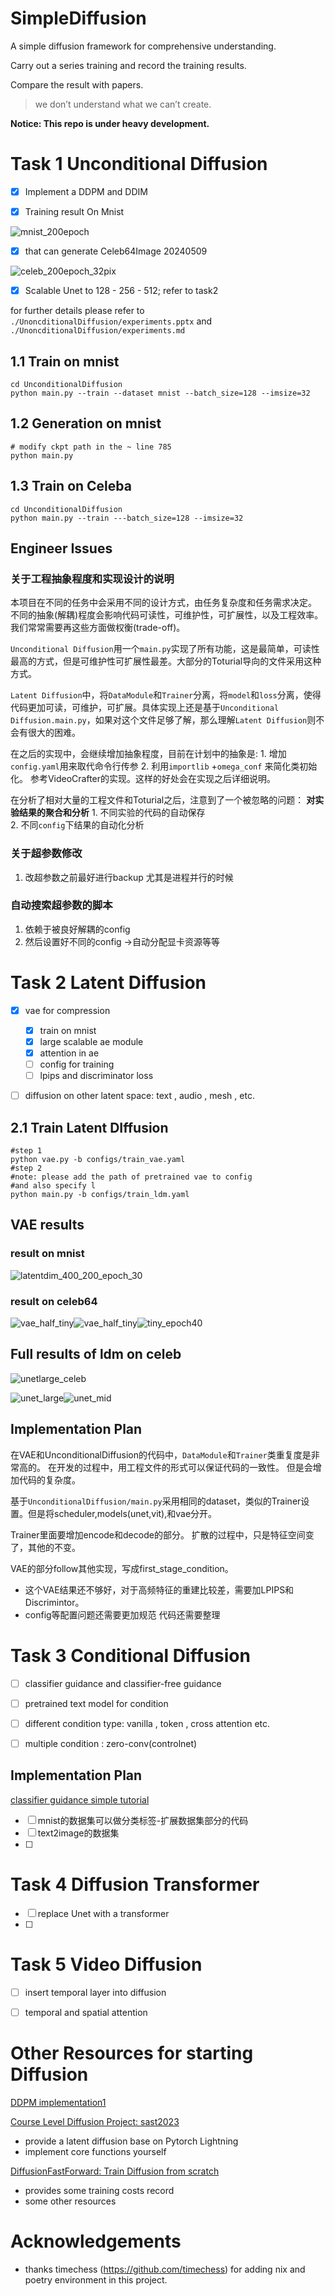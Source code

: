 # SimpleDiffusion
A simple diffusion framework for comprehensive understanding.

Carry out a series training and record the training results. 

Compare the result with papers.



> we don’t understand what we can’t create. 



**Notice: This repo is under heavy development.**



# Task 1 Unconditional Diffusion

- [x] Implement a DDPM and DDIM

- [x] Training result On Mnist 

![mnist_200epoch](README/mnist_200epoch.gif)

- [x]  that can generate Celeb64Image  20240509 

![celeb_200epoch_32pix](UnconditionalDiffusion/training_results/celeb_200epoch_32pix.gif)

- [x] Scalable Unet to 128 - 256 - 512; refer to task2 

for further details please refer to `./UnoncditionalDiffusion/experiments.pptx`  and `./UnoncditionalDiffusion/experiments.md` 



## 1.1 Train on mnist 

```
cd UnconditionalDiffusion
python main.py --train --dataset mnist --batch_size=128 --imsize=32
```

## 1.2 Generation on mnist

```
# modify ckpt path in the ~ line 785
python main.py 
```



## 1.3 Train on Celeba

```
cd UnconditionalDiffusion
python main.py --train ---batch_size=128 --imsize=32
```



## Engineer Issues

### 关于工程抽象程度和实现设计的说明

本项目在不同的任务中会采用不同的设计方式，由任务复杂度和任务需求决定。 不同的抽象(解耦)程度会影响代码可读性，可维护性，可扩展性，以及工程效率。 我们常常需要再这些方面做权衡(trade-off)。

`Unconditional Diffusion`用一个`main.py`实现了所有功能，这是最简单，可读性最高的方式，但是可维护性可扩展性最差。大部分的Toturial导向的文件采用这种方式。

`Latent Diffusion`中，将`DataModule`和`Trainer`分离，将`model`和`loss`分离，使得代码更加可读，可维护，可扩展。具体实现上还是基于`Unconditional Diffusion.main.py`，如果对这个文件足够了解，那么理解`Latent Diffusion`则不会有很大的困难。 

在之后的实现中，会继续增加抽象程度，目前在计划中的抽象是:
    1. 增加`config.yaml`用来取代命令行传参
    2. 利用`importlib` +`omega_conf` 来简化类初始化。 参考VideoCrafter的实现。这样的好处会在实现之后详细说明。 

在分析了相对大量的工程文件和Toturial之后，注意到了一个被忽略的问题： **对实验结果的聚合和分析**
    1. 不同实验的代码的自动保存  
        2. 不同`config`下结果的自动化分析

### 关于超参数修改

1. 改超参数之前最好进行backup 尤其是进程并行的时候



### 自动搜索超参数的脚本

1. 依赖于被良好解耦的config
2. 然后设置好不同的config ->自动分配显卡资源等等 


# Task 2 Latent Diffusion


- [x] vae for compression 
  - [x] train on mnist 
  - [x] large scalable ae module
  - [x] attention in ae 
  - [ ] config for training 
  - [ ] lpips and discriminator loss
- [ ] diffusion on other latent space: text , audio , mesh , etc.



## 2.1 Train Latent DIffusion

```shell
#step 1 
python vae.py -b configs/train_vae.yaml
#step 2
#note: please add the path of pretrained vae to config 
#and also specify l
python main.py -b configs/train_ldm.yaml
```



## VAE results 

### result on mnist 

![latentdim_400_200_epoch_30](README/latentdim_400_200_epoch_30.gif)

### result on celeb64 



![vae_half_tiny](README/vae_tiny.gif)![vae_half_tiny](README/vae_half_tiny.gif)![tiny_epoch40](README/tiny_epoch40.png)

## Full results of ldm on celeb

![unetlarge_celeb](README/unetlarge_celeb.png)

![unet_large](README/unet_large.gif)![unet_mid](README/unet_mid.gif)

## Implementation Plan

在VAE和UnconditionalDiffusion的代码中，`DataModule`和`Trainer`类重复度是非常高的。 在开发的过程中，用工程文件的形式可以保证代码的一致性。 但是会增加代码的复杂度。 

基于`UnconditionalDiffusion/main.py`采用相同的dataset，类似的Trainer设置。但是将scheduler,models(unet,vit),和vae分开。 

Trainer里面要增加encode和decode的部分。 扩散的过程中，只是特征空间变了，其他的不变。 

VAE的部分follow其他实现，写成first_stage_condition。 



- 这个VAE结果还不够好，对于高频特征的重建比较差，需要加LPIPS和Discrimintor。
- config等配置问题还需要更加规范  代码还需要整理



# Task 3 Conditional Diffusion

- [ ] classifier guidance and classifier-free guidance 
- [ ] pretrained text model for condition
- [ ] different condition type: vanilla , token , cross attention etc. 
- [ ] multiple condition : zero-conv(controlnet)



## Implementation Plan

[classifier guidance simple tutorial](https://zhuanlan.zhihu.com/p/639548962)

- [ ] mnist的数据集可以做分类标签-扩展数据集部分的代码
- [ ] text2image的数据集
- [ ] 

# Task 4 Diffusion Transformer

- [ ] replace Unet with a transformer 
- [ ] 



# Task 5  Video Diffusion

- [ ] insert temporal layer into diffusion 
- [ ] temporal and spatial attention 



# Other Resources for starting Diffusion

[DDPM implementation1](https://zhuanlan.zhihu.com/p/617895786)

[Course Level Diffusion Project: sast2023](https://github.com/Kevin-thu/sast2023-cv?tab=readme-ov-file)

- provide a latent diffusion base on Pytorch Lightning
- implement core functions yourself

[DiffusionFastForward: Train Diffusion from scratch](https://github.com/mikonvergence/DiffusionFastForward)

- provides some training costs record
- some other resources 



# Acknowledgements

- thanks timechess (https://github.com/timechess) for adding nix and poetry environment in this project.







 

